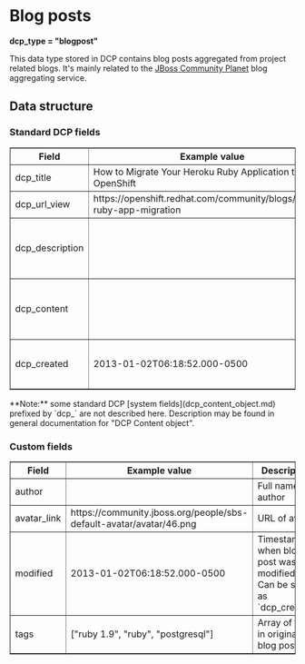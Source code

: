 Blog posts
==========

**dcp\_type = "blogpost"**

This data type stored in DCP contains blog posts aggregated from project related blogs. 
It's mainly related to the [JBoss Community Planet](http://planet.jboss.org) blog aggregating service.

## Data structure

### Standard DCP fields
<table border="1">
<thead>
  <th>Field</th>
  <th>Example value</th>
  <th width="63%">Description</th>
</thead>
<tbody>
<tr><td>dcp_title</td><td>How to Migrate Your Heroku Ruby Application to OpenShift</td><td>Blog post title</td></tr>
<tr><td>dcp_url_view</td><td>https://openshift.redhat.com/community/blogs/heroku-ruby-app-migration</td><td>URL of blog post</td></tr>
<tr><td>dcp_description</td><td></td><td>Shorted description containing only clear text</td></tr>
<tr><td>dcp_content</td><td></td><td>Full rendered blog post. Can contain HTML tags</td></tr>
<tr><td>dcp_created</td><td>2013-01-02T06:18:52.000-0500</td><td>Timestamp when blog post was published</td></tr>
</tbody>
</table>
**Note:** some standard DCP [system fields](dcp_content_object.md) prefixed by `dcp_` are not described here. Description may be found in general documentation for "DCP Content object".

### Custom fields
<table border="1">
<thead>
  <th>Field</th>
  <th>Example value</th>
  <th width="63%">Description</th>
</thead>
<tbody>
<tr><td>author</td><td></td><td>Full name of author</td></tr>
<tr><td>avatar_link</td><td>https://community.jboss.org/people/sbs-default-avatar/avatar/46.png</td><td>URL of avatar</td></tr>
<tr><td>modified</td><td>2013-01-02T06:18:52.000-0500</td><td>Timestamp when blog post was modified. Can be same as `dcp_created`</td></tr>
<tr><td>tags</td><td>["ruby 1.9", "ruby", "postgresql"]</td><td>Array of tags in original blog posts</td></tr>
</tbody>
</table>

